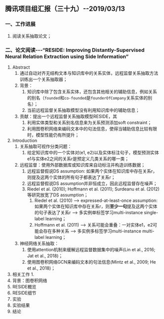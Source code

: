 ## 腾讯项目组汇报（三十九）--2019/03/13

### 一、工作进展
1. 阅读关系抽取论文；


### 二、论文阅读---“RESIDE: Improving Distantly-Supervised Neural Relation Extraction using Side Information”

1. Abstract
    1. 通过自动对齐无结构文本与知识库中的关系实体，远程监督关系抽取方法训练出一个关系抽取器；
    2. 背景：
        1. 知识库中除了包含关系实体，还包含其他相关的辅助信息，例如关系的别名（`founded`和`co-founded`是`founderOfCompany`关系实体的别名）；
        2. 当前远程监督关系抽取模型没有利用知识库中的辅助信息；
    3. 贡献：提出一个远程监督关系抽取模型RESIDE，其
        1. 利用实体类型和关系别名信息来为关系预测添加soft constraint；
        2. 利用图卷积网络来编码文本中的句法信息，使得当辅助信息比较有限时，模型性能仍有所提升；
2. Introduction
    1. 关系抽取可视作分类问题：
        1. 给定知识库中的一个实体对(e1, e2)以及实体标注句子，模型预测实体e1与实体e2之间的关系r是预定义几类关系的哪一类；
    2. 远程监督：使用外部数据库或知识库来自动标注并构造训练数据；
        1. 远程监督假说DS assumption: 如果两个实体在知识库中存在关系r，则提及这两个实体的所有句子都表达了关系r；
        2. 远程监督假说DS assumption并非恒成立，因此远程监督存在噪声；
        3. Riedel et al. (2010); Hoffmann et al. (2011); Surdeanu et al. (2012)等研究放宽了DS assumption；
            1. Riedel et al. (2010) --> expressed-at-least-once assumption: 如果两个实体在知识库中存在关系r，则**至少一句**提及这两个实体的句子表达了关系r --> 多实例单标签学习multi-instance single-label learning；
            2. Hoffmann et al. (2011) --> 关系可能会重叠：一对实体e1，e2可能会存在多种关系 --> 多实例多标签学习multi-instance multi-label learning；
    3. 神经网络关系抽取：
        1. 使用attention机制来缓解远程监督数据集中的噪声(Lin et al., 2016; Jat et al., 2018)；
        2. 使用图卷积网络GCN来编码文本的句法信息(Mintz et al., 2009; He et al., 2018)；
3. 相关工作
    1. 
4. 背景：图卷积网络
5. RESIDE概览
6. RESIDE细节
7. 实验
8. 实验结果
9. 结论